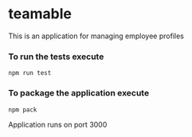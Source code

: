 # teamable
This is an application for managing employee profiles

### To run the tests execute

    npm run test

### To package the application execute

    npm pack

Application runs on port 3000
